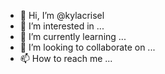 - 👋 Hi, I’m @kylacrisel
- 👀 I’m interested in ...
- 🌱 I’m currently learning ...
- 💞️ I’m looking to collaborate on ...
- 📫 How to reach me ...

<!---
kylacrisel/kylacrisel is a ✨ special ✨ repository because its `README.md` (this file) appears on your GitHub profile.
You can click the Preview link to take a look at your changes.
--->
